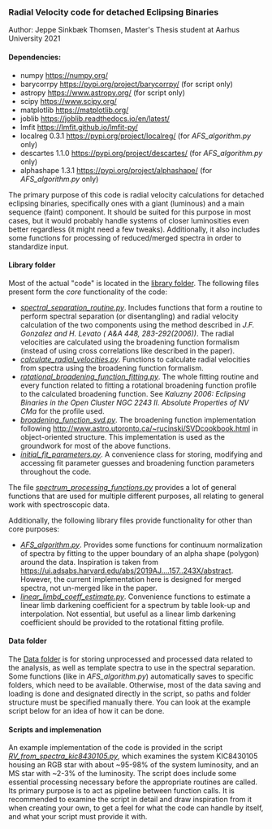 ### Radial Velocity code for detached Eclipsing Binaries
Author: Jeppe Sinkbæk Thomsen, Master's Thesis student at Aarhus University 2021

#### Dependencies:
 - numpy      https://numpy.org/
 - barycorrpy https://pypi.org/project/barycorrpy/    (for script only)
 - astropy    https://www.astropy.org/   (for script only)
 - scipy      https://www.scipy.org/
 - matplotlib https://matplotlib.org/
 - joblib     https://joblib.readthedocs.io/en/latest/
 - lmfit      https://lmfit.github.io/lmfit-py/
 - localreg 0.3.1 https://pypi.org/project/localreg/   (for *AFS_algorithm.py* only)
 - descartes 1.1.0 https://pypi.org/project/descartes/  (for *AFS_algorithm.py* only)
 - alphashape 1.3.1 https://pypi.org/project/alphashape/ (for *AFS_algorithm.py* only)


The primary purpose of this code is radial velocity calculations for detached eclipsing binaries, specifically ones with a giant (luminous) and a main sequence (faint) component.
It should be suited for this purpose in most cases, but it would probably handle systems of closer luminosities even better regardless (it might need a few tweaks).
Additionally, it also includes some functions for processing of reduced/merged spectra in order to standardize input.

#### Library folder
Most of the actual "code" is located in the [library folder](library/). The following files present form the *core* functionality of the code:
  - [*spectral_separation_routine.py*](library/spectral_separation_routine.py). 
Includes functions that form a routine to perform spectral separation (or disentangling) and radial velocity calculation of the two components using the method described in *J.F. Gonzalez and H. Levato ( A&A 448, 283-292(2006))*.
The radial velocities are calculated using the broadening function formalism (instead of using cross correlations like described in the paper).
  - [*calculate_radial_velocities.py*](library/calculate_radial_velocities.py). Functions to calculate radial velocities from spectra using the broadening function formalism.
  - [*rotational_broadening_function_fitting.py*](library/rotational_broadening_function_fitting.py). The whole fitting routine and every function related to fitting a rotational broadening function profile to the calculated broadening function.
See *Kaluzny 2006: Eclipsing Binaries in the Open Cluster NGC 2243 II. Absolute Properties of NV CMa* for the profile used.
  - [*broadening_function_svd.py*](library/broadening_function_svd.py). The broadening function implementation following <http://www.astro.utoronto.ca/~rucinski/SVDcookbook.html> in object-oriented structure. This implementation is used as the groundwork for most of the above functions.
  - [*initial_fit_parameters.py*](library/initial_fit_parameters.py). A convenience class for storing, modifying and accessing fit parameter guesses and broadening function parameters throughout the code.

The file [*spectrum_processing_functions.py*](library/spectrum_processing_functions.py) provides a lot of general functions that are used for multiple different purposes, all relating to general work with spectroscopic data.

Additionally, the following library files provide functionality for other than core purposes:
  - [*AFS_algorithm.py*](library/AFS_algorithm.py). Provides some functions for continuum normalization of spectra by fitting to the upper boundary of an alpha shape (polygon) around the data.
Inspiration is taken from <https://ui.adsabs.harvard.edu/abs/2019AJ....157..243X/abstract>. However, the current implementation here is designed for merged spectra, not un-merged like in the paper.
  - [*linear_limbd_coeff_estimate.py*](library/linear_limbd_coeff_estimate.py). Convenience functions to estimate a linear limb darkening coefficient for a spectrum by table look-up and interpolation. Not essential, but useful as a linear limb darkening coefficient should be provided to the rotational fitting profile.

#### Data folder
The [Data folder](Data/) is for storing unprocessed and processed data related to the analysis, as well as template spectra to use in the spectral separation. Some functions (like in *AFS_algorithm.py*) automatically saves to specific folders, which need to be available. Otherwise, most of the data saving and loading is done and designated directly in the script, so paths and folder structure must be specified manually there. You can look at the example script below for an idea of how it can be done.

#### Scripts and implemenation
An example implementation of the code is provided in the script [*RV_from_spectra_kic8430105.py*](RV_from_spectra_kic8430105.py), which examines the system KIC8430105 housing an RGB star with about ~95-98% of the system luminosity, and an MS star with ~2-3% of the luminosity. 
The script does include some essential processing necessary before the appropriate routines are called. Its primary purpose is to act as pipeline between function calls. It is recommended to examine the script in detail and draw inspiration from it when creating your own, to get a feel for what the code can handle by itself, and what your script must provide it with.
